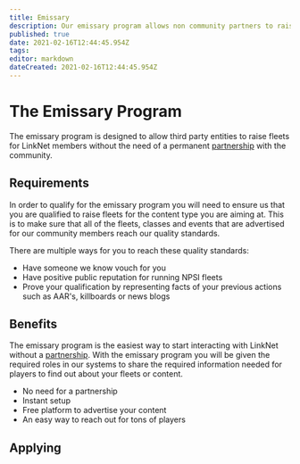 ```yaml
---
title: Emissary
description: Our emissary program allows non community partners to raise fleets for our community without the need of a partnership.
published: true
date: 2021-02-16T12:44:45.954Z
tags: 
editor: markdown
dateCreated: 2021-02-16T12:44:45.954Z
---
```


# The Emissary Program
The emissary program is designed to allow third party entities to raise fleets for LinkNet members without the need of a permanent [partnership](https://wiki.eve-linknet.com/en/community/rules-and-requirements#partner-requirements) with the community.

## Requirements
In order to qualify for the emissary program you will need to ensure us that you are qualified to raise fleets for the content type you are aiming at. This is to make sure that all of the fleets, classes and events that are advertised for our community members reach our quality standards.

There are multiple ways for you to reach these quality standards:
- Have someone we know vouch for you
- Have positive public reputation for running NPSI fleets
- Prove your qualification by representing facts of your previous actions such as AAR's, killboards or news blogs

## Benefits
The emissary program is the easiest way to start interacting with LinkNet without a [partnership](https://wiki.eve-linknet.com/en/community/rules-and-requirements#partner-requirements). With the emissary program you will be given the required roles in our systems to share the required information needed for players to find out about your fleets or content.
- No need for a partnership
- Instant setup
- Free platform to advertise your content
- An easy way to reach out for tons of players

## Applying
